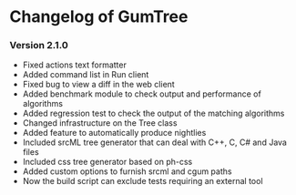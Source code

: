 # Changelog of GumTree

### Version 2.1.0
* Fixed actions text formatter
* Added command list in Run client
* Fixed bug to view a diff in the web client
* Added benchmark module to check output and performance of algorithms
* Added regression test to check the output of the matching algorithms
* Changed infrastructure on the Tree class
* Added feature to automatically produce nightlies
* Included srcML tree generator that can deal with C++, C, C# and Java files
* Included css tree generator based on ph-css
* Added custom options to furnish srcml and cgum paths
* Now the build script can exclude tests requiring an external tool